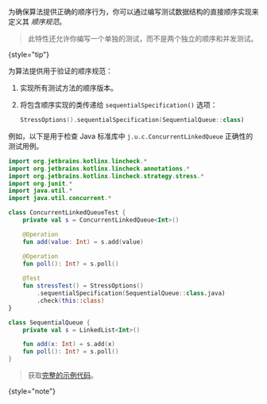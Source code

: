 [//]: # (title: 顺序规范)

为确保算法提供正确的顺序行为，你可以通过编写测试数据结构的直接顺序实现来定义其 _顺序规范_。

> 此特性还允许你编写一个单独的测试，而不是两个独立的顺序和并发测试。
>
{style="tip"}

为算法提供用于验证的顺序规范：

1. 实现所有测试方法的顺序版本。
2. 将包含顺序实现的类传递给 `sequentialSpecification()` 选项：

   ```kotlin
   StressOptions().sequentialSpecification(SequentialQueue::class)
   ```

例如，以下是用于检查 Java 标准库中 `j.u.c.ConcurrentLinkedQueue` 正确性的测试用例。

```kotlin
import org.jetbrains.kotlinx.lincheck.*
import org.jetbrains.kotlinx.lincheck.annotations.*
import org.jetbrains.kotlinx.lincheck.strategy.stress.*
import org.junit.*
import java.util.*
import java.util.concurrent.*

class ConcurrentLinkedQueueTest {
    private val s = ConcurrentLinkedQueue<Int>()

    @Operation
    fun add(value: Int) = s.add(value)

    @Operation
    fun poll(): Int? = s.poll()
   
    @Test
    fun stressTest() = StressOptions()
        .sequentialSpecification(SequentialQueue::class.java)
        .check(this::class)
}

class SequentialQueue {
    private val s = LinkedList<Int>()

    fun add(x: Int) = s.add(x)
    fun poll(): Int? = s.poll()
}
```

> 获取[完整的示例代码](https://github.com/JetBrains/lincheck/blob/master/src/jvm/test/org/jetbrains/kotlinx/lincheck_test/guide/ConcurrentLinkedQueueTest.kt)。
>
{style="note"}